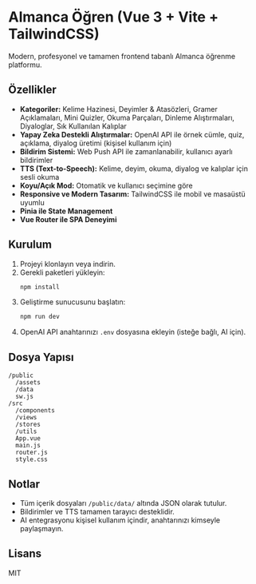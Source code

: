 # Almanca Öğren (Vue 3 + Vite + TailwindCSS)

Modern, profesyonel ve tamamen frontend tabanlı Almanca öğrenme platformu.

## Özellikler
- **Kategoriler:** Kelime Hazinesi, Deyimler & Atasözleri, Gramer Açıklamaları, Mini Quizler, Okuma Parçaları, Dinleme Alıştırmaları, Diyaloglar, Sık Kullanılan Kalıplar
- **Yapay Zeka Destekli Alıştırmalar:** OpenAI API ile örnek cümle, quiz, açıklama, diyalog üretimi (kişisel kullanım için)
- **Bildirim Sistemi:** Web Push API ile zamanlanabilir, kullanıcı ayarlı bildirimler
- **TTS (Text-to-Speech):** Kelime, deyim, okuma, diyalog ve kalıplar için sesli okuma
- **Koyu/Açık Mod:** Otomatik ve kullanıcı seçimine göre
- **Responsive ve Modern Tasarım:** TailwindCSS ile mobil ve masaüstü uyumlu
- **Pinia ile State Management**
- **Vue Router ile SPA Deneyimi**

## Kurulum
1. Projeyi klonlayın veya indirin.
2. Gerekli paketleri yükleyin:
   ```sh
   npm install
   ```
3. Geliştirme sunucusunu başlatın:
   ```sh
   npm run dev
   ```
4. OpenAI API anahtarınızı `.env` dosyasına ekleyin (isteğe bağlı, AI için).

## Dosya Yapısı
```
/public
  /assets
  /data
  sw.js
/src
  /components
  /views
  /stores
  /utils
  App.vue
  main.js
  router.js
  style.css
```

## Notlar
- Tüm içerik dosyaları `/public/data/` altında JSON olarak tutulur.
- Bildirimler ve TTS tamamen tarayıcı desteklidir.
- AI entegrasyonu kişisel kullanım içindir, anahtarınızı kimseyle paylaşmayın.

## Lisans
MIT 